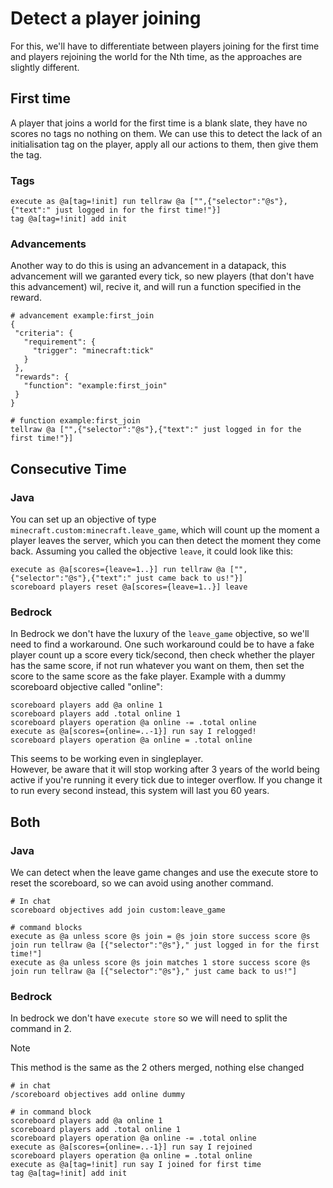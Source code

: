 # Detect a player joining

For this, we'll have to differentiate between players joining for the first time and players rejoining the world for the Nth time, as the approaches are slightly different.

## First time
A player that joins a world for the first time is a blank slate, they have no scores no tags no nothing on them. We can use this to detect the lack of an initialisation tag on the player, apply all our actions to them, then give them the tag.

### Tags

    execute as @a[tag=!init] run tellraw @a ["",{"selector":"@s"},{"text":" just logged in for the first time!"}]
    tag @a[tag=!init] add init

### Advancements
Another way to do this is using an advancement in a datapack, this advancement will we garanted every tick, so new players (that don't have this advancement) wil, recive it, and will run a function specified in the reward.

    # advancement example:first_join
    {
     "criteria": {
       "requirement": {
         "trigger": "minecraft:tick"
       }
     },
     "rewards": {
       "function": "example:first_join"
     }
    }
    
    # function example:first_join
    tellraw @a ["",{"selector":"@s"},{"text":" just logged in for the first time!"}]

## Consecutive Time

### Java 
 
You can set up an objective of type `minecraft.custom:minecraft.leave_game`, which will count up the moment a player leaves the server, which you can then detect the moment they come back. Assuming you called the objective `leave`, it could look like this:  

    execute as @a[scores={leave=1..}] run tellraw @a ["",{"selector":"@s"},{"text":" just came back to us!"}]
    scoreboard players reset @a[scores={leave=1..}] leave

### Bedrock

In Bedrock we don't have the luxury of the `leave_game` objective, so we'll need to find a workaround. One such workaround could be to have a fake player count up a score every tick/second, then check whether the player has the same score, if not run whatever you want on them, then set the score to the same score as the fake player. Example with a dummy scoreboard objective called "online":

    scoreboard players add @a online 1
    scoreboard players add .total online 1
    scoreboard players operation @a online -= .total online
    execute as @a[scores={online=..-1}] run say I relogged!
    scoreboard players operation @a online = .total online

This seems to be working even in singleplayer.   
However, be aware that it will stop working after 3 years of the world being active if you're running it every tick due to integer overflow. If you change it to run every second instead, this system will last you 60 years.

## Both

### Java
We can detect when the leave game changes and use the execute store to reset the scoreboard, so we can avoid using another command.

    # In chat
    scoreboard objectives add join custom:leave_game
    
    # command blocks
    execute as @a unless score @s join = @s join store success score @s join run tellraw @a [{"selector":"@s"}," just logged in for the first time!"]
    execute as @a unless score @s join matches 1 store success score @s join run tellraw @a [{"selector":"@s"}," just came back to us!"]

### Bedrock

In bedrock we don't have `execute store` so we will need to split the command in 2. 
> [!Note]
> This method is the same as the 2 others merged, nothing else changed

    # in chat
    /scoreboard objectives add online dummy

    # in command block
    scoreboard players add @a online 1
    scoreboard players add .total online 1
    scoreboard players operation @a online -= .total online
    execute as @a[scores={online=..-1}] run say I rejoined
    scoreboard players operation @a online = .total online
    execute as @a[tag=!init] run say I joined for first time
    tag @a[tag=!init] add init

